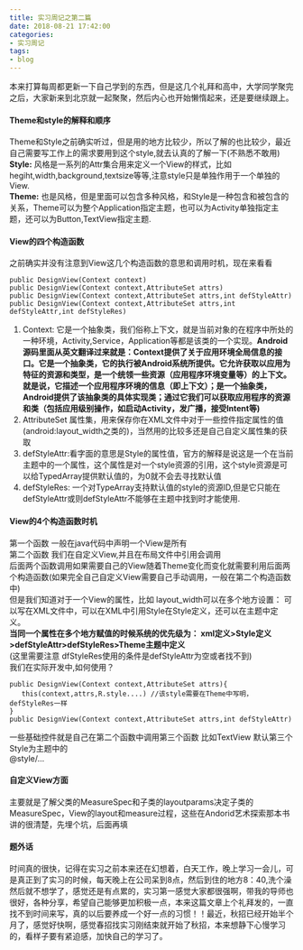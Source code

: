 ```yaml
---
title: 实习周记之第二篇
date: 2018-08-21 17:42:00
categories: 
- 实习周记
tags:
- blog
---  
```


本来打算每周都更新一下自己学到的东西，但是这几个礼拜和高中，大学同学聚完之后，大家新来到北京就一起聚聚，然后内心也开始懒惰起来，还是要继续跟上。

<!--more-->
#### Theme和style的解释和顺序
Theme和Style之前确实听过，但是用的地方比较少，所以了解的也比较少，最近自己需要写工作上的需求要用到这个style,就去认真的了解一下(不熟悉不敢用)  
**Style:** 风格是一系列的Attr集合用来定义一个View的样式，比如hegiht,width,background,textsize等等,注意style只是单独作用于一个单独的View.  
**Theme:** 也是风格，但是里面可以包含多种风格，和Style是一种包含和被包含的关系，Theme可以为整个Application指定主题，也可以为Activity单独指定主题，还可以为Button,TextView指定主题. 
#### View的四个构造函数
之前确实并没有注意到View这几个构造函数的意思和调用时机，现在来看看
```
public DesignView(Context context)
public DesignView(Context context,AttributeSet attrs)
public DesignView(Context context,AttributeSet attrs,int defStyleAttr)
public DesignView(Context context,AttributeSet attrs,int defStyleAttr,int defStyleRes)
```
1. Context: 它是一个抽象类，我们俗称上下文，就是当前对象的在程序中所处的一种环境，Activity,Service，Application等都是该类的一个实现。**Android源码里面从英文翻译过来就是：Context提供了关于应用环境全局信息的接口。它是一个抽象类，它的执行被Android系统所提供。它允许获取以应用为特征的资源和类型，是一个统领一些资源（应用程序环境变量等）的上下文。就是说，它描述一个应用程序环境的信息（即上下文）；是一个抽象类，Android提供了该抽象类的具体实现类；通过它我们可以获取应用程序的资源和类（包括应用级别操作，如启动Activity，发广播，接受Intent等)**
2. AttributeSet 属性集，用来保存你在XML文件中对于一些控件指定属性的值(android:layout_width之类的)，当然用的比较多还是自己自定义属性集的获取
3. defStyleAttr:看字面的意思是Style的属性值，官方的解释是说这是一个在当前主题中的一个属性，这个属性是对一个style资源的引用，这个style资源是可以给TypedArray提供默认值的，为0就不会去寻找默认值
4. defStyleRes: 一个对TypeArray支持默认值的style的资源ID,但是它只能在defStyleAttr或则defStyleAttr不能够在主题中找到时才能使用.  
#### View的4个构造函数时机
第一个函数 一般在java代码中声明一个View是所有    
第二个函数 我们在自定义View,并且在布局文件中引用会调用  
后面两个函数调用如果需要自己的View随着Theme变化而变化就需要利用后面两个构造函数(如果完全自己自定义View需要自己手动调用，一般在第二个构造函数中)  
但是我们知道对于一个View的属性，比如 layout_width可以在多个地方设置： 可以写在XML文件中，可以在XML中引用Style在Style定义，还可以在主题中定义。  
**当同一个属性在多个地方赋值的时候系统的优先级为： xml定义>Style定义>defStyleAttr>defStyleRes>Theme主题中定义**  
(这里需要注意 dfStyleRes使用的条件是defStyleAttr为空或者找不到)  
我们在实际开发中,如何使用？  
```
public DesignView(Context context,AttributeSet attrs){
   this(context,attrs,R.style....) //该style需要在Theme中写明，defStyleRes一样
}
public DesignView(Context context,AttributeSet attrs,int defStyleAttr)

```
一些基础控件就是自己在第二个函数中调用第三个函数 比如TextView 默认第三个Style为主题中的  
<item name="android:textViewStyle">@style/...</item>
#### 自定义View方面
主要就是了解父类的MeasureSpec和子类的layoutparams决定子类的MeasureSpec，View的layout和measure过程，这些在Andorid艺术探索那本书讲的很清楚，先埋个坑，后面再填  
#### 题外话  
时间真的很快，记得在实习之前本来还在幻想着，白天工作，晚上学习一会儿，可是真正到了实习的时候，每天晚上在公司呆到8点，然后到住的地方8：40,洗个澡然后就不想学了，感觉还是有点累的，实习第一感觉大家都很强啊，带我的导师也很好，各种分享，希望自己能够更加积极一点，本来这篇文章上个礼拜发的，一直找不到时间来写，真的以后要养成一个好一点的习惯！！最近，秋招已经开始半个月了，感觉好快啊，感觉春招找实习刚结束就开始了秋招，本来想静下心慢学习的，看样子要有紧迫感，加快自己的学习了。
